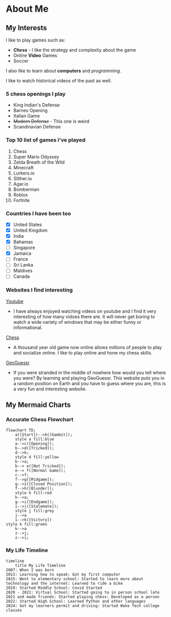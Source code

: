 # About Me

## My Interests
I like to play games such as:

- **_Chess_** - I like the strategy and complexity about the game
- Online **Video** Games
- Soccer

I also like to learn about **computers** and _programming_.

I like to watch historical videos of the past as well.

### 5 chess openings I play
- King Indian's Defense
- Barnes Opening
- Italian Game
- ~~Modern Defense~~ - This one is weird
- Scandinavian Defense


### Top 10 list of games i've played
1. Chess
2. Super Mario Odyssey
3. Zelda Breath of the Wild
4. Minecraft
5. Lurkers.io
6. Slither.io
7. Agar.io
8. Bomberman
9. Roblox
10. Fortnite

### Countries I have been too
- [x] United States
- [x] United Kingdom
- [x] India
- [x] Bahamas
- [ ] Singapore
- [x] Jamaica
- [ ] France
- [ ] Sri Lanka
- [ ] Maldives
- [ ] Canada

### Websites I find interesting
[Youtube](https://www.youtube.com/) 
- I have always enjoyed watching videos on youtube and I find it very interesting of how many vidoes there are. It will never get boring to watch a wide variety of windows that may be either funny or informational.

[Chess](https://www.chess.com/home) 
- A thousand year old game now online allows millions of people to play and socialize online. I like to play online and hone my chess skills.

[GeoGuessr](https://www.geoguessr.com/) 
- If you were stranded in the middle of nowhere how would you tell where you were? By learning and playing GeoGuessr. This website puts you in a random position on Earth and you have to guess where you are, this is a very fun and interesting website.

## My Mermaid Charts

### Accurate Chess Flowchart
```mermaid
flowchart TD;
    a([Start])-->b([Gambit]);
    style a fill:blue
    a-->c([Opening]);
    b-->d([Tricked]);
    d-->k;
    style d fill:yellow
    b-->a;
    b--> e([Not Tricked]);
    e--> f([Normal Game]);
    c-->f;
    f-->g([Midgame]);
    g-->z([Closed Position]);
    f-->h([Blunder]);
    style h fill:red
    h-->a;
    g-->i([Endgame]);
    i-->j([Stalemate]);
    style j fill:grey
    j-->a
    i-->k([Victory])
style k fill:green
    k-->a
    z-->j;
    z-->i;
```
### My Life Timeline
```mermaid
timeline
    title My Life Timeline
2007: When I was born
2013: Learning how to speak: Got my first computer 
2015: Went to elementary school: Started to learn more about technology and the internet: Learned to ride a bike
2019: Started Middle School: Covid Started
2020 - 2021: Virtual School: Started going to in person school late 2021 and made friends: Started playing chess: Developed as a person
2022: Started High School: Learned Python and other languages
2024: Got my learners permit and driving: Started Wake Tech college classes
```